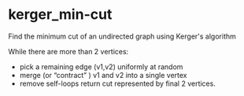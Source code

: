 # kerger_min-cut
Find the minimum cut of an undirected graph using Kerger's algorithm

While there are more than 2 vertices:
- pick a remaining edge (v1,v2) uniformly at random
- merge (or “contract” ) v1 and v2 into a single vertex
- remove self-loops
return cut represented by final 2 vertices.
